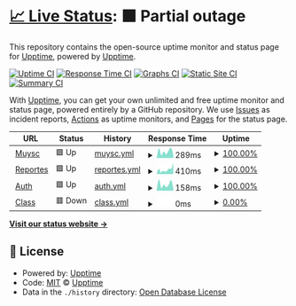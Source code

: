 # [📈 Live Status](https://status.ohelit.co): <!--live status--> **🟧 Partial outage**

This repository contains the open-source uptime monitor and status page for [Upptime](https://upptime.js.org), powered by [Upptime](https://github.com/upptime/upptime).

[![Uptime CI](https://github.com/ohelitco/upptime/workflows/Uptime%20CI/badge.svg)](https://github.com/ohelitco/upptime/actions?query=workflow%3A%22Uptime+CI%22)
[![Response Time CI](https://github.com/ohelitco/upptime/workflows/Response%20Time%20CI/badge.svg)](https://github.com/ohelitco/upptime/actions?query=workflow%3A%22Response+Time+CI%22)
[![Graphs CI](https://github.com/ohelitco/upptime/workflows/Graphs%20CI/badge.svg)](https://github.com/ohelitco/upptime/actions?query=workflow%3A%22Graphs+CI%22)
[![Static Site CI](https://github.com/ohelitco/upptime/workflows/Static%20Site%20CI/badge.svg)](https://github.com/ohelitco/upptime/actions?query=workflow%3A%22Static+Site+CI%22)
[![Summary CI](https://github.com/ohelitco/upptime/workflows/Summary%20CI/badge.svg)](https://github.com/ohelitco/upptime/actions?query=workflow%3A%22Summary+CI%22)

With [Upptime](https://upptime.js.org), you can get your own unlimited and free uptime monitor and status page, powered entirely by a GitHub repository. We use [Issues](https://github.com/upptime/upptime/issues) as incident reports, [Actions](https://github.com/ohelitco/upptime/actions) as uptime monitors, and [Pages](https://status.ohelit.co) for the status page.

<!--start: status pages-->
<!-- This summary is generated by Upptime (https://github.com/upptime/upptime) -->
<!-- Do not edit this manually, your changes will be overwritten -->
<!-- prettier-ignore -->
| URL | Status | History | Response Time | Uptime |
| --- | ------ | ------- | ------------- | ------ |
| <img alt="" src="https://icons.duckduckgo.com/ip3/muysc.ohelit.co.ico" height="13"> [Muysc](https://muysc.ohelit.co) | 🟩 Up | [muysc.yml](https://github.com/ohelitco/status/commits/HEAD/history/muysc.yml) | <details><summary><img alt="Response time graph" src="./graphs/muysc/response-time-week.png" height="20"> 289ms</summary><br><a href="https://estado.ohelit.co/history/muysc"><img alt="Response time 344" src="https://img.shields.io/endpoint?url=https%3A%2F%2Fraw.githubusercontent.com%2Fohelitco%2Fstatus%2FHEAD%2Fapi%2Fmuysc%2Fresponse-time.json"></a><br><a href="https://estado.ohelit.co/history/muysc"><img alt="24-hour response time 1157" src="https://img.shields.io/endpoint?url=https%3A%2F%2Fraw.githubusercontent.com%2Fohelitco%2Fstatus%2FHEAD%2Fapi%2Fmuysc%2Fresponse-time-day.json"></a><br><a href="https://estado.ohelit.co/history/muysc"><img alt="7-day response time 289" src="https://img.shields.io/endpoint?url=https%3A%2F%2Fraw.githubusercontent.com%2Fohelitco%2Fstatus%2FHEAD%2Fapi%2Fmuysc%2Fresponse-time-week.json"></a><br><a href="https://estado.ohelit.co/history/muysc"><img alt="30-day response time 226" src="https://img.shields.io/endpoint?url=https%3A%2F%2Fraw.githubusercontent.com%2Fohelitco%2Fstatus%2FHEAD%2Fapi%2Fmuysc%2Fresponse-time-month.json"></a><br><a href="https://estado.ohelit.co/history/muysc"><img alt="1-year response time 344" src="https://img.shields.io/endpoint?url=https%3A%2F%2Fraw.githubusercontent.com%2Fohelitco%2Fstatus%2FHEAD%2Fapi%2Fmuysc%2Fresponse-time-year.json"></a></details> | <details><summary><a href="https://estado.ohelit.co/history/muysc">100.00%</a></summary><a href="https://estado.ohelit.co/history/muysc"><img alt="All-time uptime 99.62%" src="https://img.shields.io/endpoint?url=https%3A%2F%2Fraw.githubusercontent.com%2Fohelitco%2Fstatus%2FHEAD%2Fapi%2Fmuysc%2Fuptime.json"></a><br><a href="https://estado.ohelit.co/history/muysc"><img alt="24-hour uptime 100.00%" src="https://img.shields.io/endpoint?url=https%3A%2F%2Fraw.githubusercontent.com%2Fohelitco%2Fstatus%2FHEAD%2Fapi%2Fmuysc%2Fuptime-day.json"></a><br><a href="https://estado.ohelit.co/history/muysc"><img alt="7-day uptime 100.00%" src="https://img.shields.io/endpoint?url=https%3A%2F%2Fraw.githubusercontent.com%2Fohelitco%2Fstatus%2FHEAD%2Fapi%2Fmuysc%2Fuptime-week.json"></a><br><a href="https://estado.ohelit.co/history/muysc"><img alt="30-day uptime 100.00%" src="https://img.shields.io/endpoint?url=https%3A%2F%2Fraw.githubusercontent.com%2Fohelitco%2Fstatus%2FHEAD%2Fapi%2Fmuysc%2Fuptime-month.json"></a><br><a href="https://estado.ohelit.co/history/muysc"><img alt="1-year uptime 99.40%" src="https://img.shields.io/endpoint?url=https%3A%2F%2Fraw.githubusercontent.com%2Fohelitco%2Fstatus%2FHEAD%2Fapi%2Fmuysc%2Fuptime-year.json"></a></details>
| <img alt="" src="https://icons.duckduckgo.com/ip3/repository.ohelit.co.ico" height="13"> [Reportes](https://repository.ohelit.co/jasperserver/login.html) | 🟩 Up | [reportes.yml](https://github.com/ohelitco/status/commits/HEAD/history/reportes.yml) | <details><summary><img alt="Response time graph" src="./graphs/reportes/response-time-week.png" height="20"> 410ms</summary><br><a href="https://estado.ohelit.co/history/reportes"><img alt="Response time 416" src="https://img.shields.io/endpoint?url=https%3A%2F%2Fraw.githubusercontent.com%2Fohelitco%2Fstatus%2FHEAD%2Fapi%2Freportes%2Fresponse-time.json"></a><br><a href="https://estado.ohelit.co/history/reportes"><img alt="24-hour response time 470" src="https://img.shields.io/endpoint?url=https%3A%2F%2Fraw.githubusercontent.com%2Fohelitco%2Fstatus%2FHEAD%2Fapi%2Freportes%2Fresponse-time-day.json"></a><br><a href="https://estado.ohelit.co/history/reportes"><img alt="7-day response time 410" src="https://img.shields.io/endpoint?url=https%3A%2F%2Fraw.githubusercontent.com%2Fohelitco%2Fstatus%2FHEAD%2Fapi%2Freportes%2Fresponse-time-week.json"></a><br><a href="https://estado.ohelit.co/history/reportes"><img alt="30-day response time 345" src="https://img.shields.io/endpoint?url=https%3A%2F%2Fraw.githubusercontent.com%2Fohelitco%2Fstatus%2FHEAD%2Fapi%2Freportes%2Fresponse-time-month.json"></a><br><a href="https://estado.ohelit.co/history/reportes"><img alt="1-year response time 426" src="https://img.shields.io/endpoint?url=https%3A%2F%2Fraw.githubusercontent.com%2Fohelitco%2Fstatus%2FHEAD%2Fapi%2Freportes%2Fresponse-time-year.json"></a></details> | <details><summary><a href="https://estado.ohelit.co/history/reportes">100.00%</a></summary><a href="https://estado.ohelit.co/history/reportes"><img alt="All-time uptime 97.83%" src="https://img.shields.io/endpoint?url=https%3A%2F%2Fraw.githubusercontent.com%2Fohelitco%2Fstatus%2FHEAD%2Fapi%2Freportes%2Fuptime.json"></a><br><a href="https://estado.ohelit.co/history/reportes"><img alt="24-hour uptime 100.00%" src="https://img.shields.io/endpoint?url=https%3A%2F%2Fraw.githubusercontent.com%2Fohelitco%2Fstatus%2FHEAD%2Fapi%2Freportes%2Fuptime-day.json"></a><br><a href="https://estado.ohelit.co/history/reportes"><img alt="7-day uptime 100.00%" src="https://img.shields.io/endpoint?url=https%3A%2F%2Fraw.githubusercontent.com%2Fohelitco%2Fstatus%2FHEAD%2Fapi%2Freportes%2Fuptime-week.json"></a><br><a href="https://estado.ohelit.co/history/reportes"><img alt="30-day uptime 100.00%" src="https://img.shields.io/endpoint?url=https%3A%2F%2Fraw.githubusercontent.com%2Fohelitco%2Fstatus%2FHEAD%2Fapi%2Freportes%2Fuptime-month.json"></a><br><a href="https://estado.ohelit.co/history/reportes"><img alt="1-year uptime 96.28%" src="https://img.shields.io/endpoint?url=https%3A%2F%2Fraw.githubusercontent.com%2Fohelitco%2Fstatus%2FHEAD%2Fapi%2Freportes%2Fuptime-year.json"></a></details>
| <img alt="" src="https://icons.duckduckgo.com/ip3/auth.ohelit.co.ico" height="13"> [Auth](https://auth.ohelit.co/auth/) | 🟩 Up | [auth.yml](https://github.com/ohelitco/status/commits/HEAD/history/auth.yml) | <details><summary><img alt="Response time graph" src="./graphs/auth/response-time-week.png" height="20"> 158ms</summary><br><a href="https://estado.ohelit.co/history/auth"><img alt="Response time 280" src="https://img.shields.io/endpoint?url=https%3A%2F%2Fraw.githubusercontent.com%2Fohelitco%2Fstatus%2FHEAD%2Fapi%2Fauth%2Fresponse-time.json"></a><br><a href="https://estado.ohelit.co/history/auth"><img alt="24-hour response time 301" src="https://img.shields.io/endpoint?url=https%3A%2F%2Fraw.githubusercontent.com%2Fohelitco%2Fstatus%2FHEAD%2Fapi%2Fauth%2Fresponse-time-day.json"></a><br><a href="https://estado.ohelit.co/history/auth"><img alt="7-day response time 158" src="https://img.shields.io/endpoint?url=https%3A%2F%2Fraw.githubusercontent.com%2Fohelitco%2Fstatus%2FHEAD%2Fapi%2Fauth%2Fresponse-time-week.json"></a><br><a href="https://estado.ohelit.co/history/auth"><img alt="30-day response time 190" src="https://img.shields.io/endpoint?url=https%3A%2F%2Fraw.githubusercontent.com%2Fohelitco%2Fstatus%2FHEAD%2Fapi%2Fauth%2Fresponse-time-month.json"></a><br><a href="https://estado.ohelit.co/history/auth"><img alt="1-year response time 274" src="https://img.shields.io/endpoint?url=https%3A%2F%2Fraw.githubusercontent.com%2Fohelitco%2Fstatus%2FHEAD%2Fapi%2Fauth%2Fresponse-time-year.json"></a></details> | <details><summary><a href="https://estado.ohelit.co/history/auth">100.00%</a></summary><a href="https://estado.ohelit.co/history/auth"><img alt="All-time uptime 74.43%" src="https://img.shields.io/endpoint?url=https%3A%2F%2Fraw.githubusercontent.com%2Fohelitco%2Fstatus%2FHEAD%2Fapi%2Fauth%2Fuptime.json"></a><br><a href="https://estado.ohelit.co/history/auth"><img alt="24-hour uptime 100.00%" src="https://img.shields.io/endpoint?url=https%3A%2F%2Fraw.githubusercontent.com%2Fohelitco%2Fstatus%2FHEAD%2Fapi%2Fauth%2Fuptime-day.json"></a><br><a href="https://estado.ohelit.co/history/auth"><img alt="7-day uptime 100.00%" src="https://img.shields.io/endpoint?url=https%3A%2F%2Fraw.githubusercontent.com%2Fohelitco%2Fstatus%2FHEAD%2Fapi%2Fauth%2Fuptime-week.json"></a><br><a href="https://estado.ohelit.co/history/auth"><img alt="30-day uptime 100.00%" src="https://img.shields.io/endpoint?url=https%3A%2F%2Fraw.githubusercontent.com%2Fohelitco%2Fstatus%2FHEAD%2Fapi%2Fauth%2Fuptime-month.json"></a><br><a href="https://estado.ohelit.co/history/auth"><img alt="1-year uptime 82.53%" src="https://img.shields.io/endpoint?url=https%3A%2F%2Fraw.githubusercontent.com%2Fohelitco%2Fstatus%2FHEAD%2Fapi%2Fauth%2Fuptime-year.json"></a></details>
| <img alt="" src="https://icons.duckduckgo.com/ip3/class.ohelit.co.ico" height="13"> [Class](https://class.ohelit.co/) | 🟥 Down | [class.yml](https://github.com/ohelitco/status/commits/HEAD/history/class.yml) | <details><summary><img alt="Response time graph" src="./graphs/class/response-time-week.png" height="20"> 0ms</summary><br><a href="https://estado.ohelit.co/history/class"><img alt="Response time 630" src="https://img.shields.io/endpoint?url=https%3A%2F%2Fraw.githubusercontent.com%2Fohelitco%2Fstatus%2FHEAD%2Fapi%2Fclass%2Fresponse-time.json"></a><br><a href="https://estado.ohelit.co/history/class"><img alt="24-hour response time 0" src="https://img.shields.io/endpoint?url=https%3A%2F%2Fraw.githubusercontent.com%2Fohelitco%2Fstatus%2FHEAD%2Fapi%2Fclass%2Fresponse-time-day.json"></a><br><a href="https://estado.ohelit.co/history/class"><img alt="7-day response time 0" src="https://img.shields.io/endpoint?url=https%3A%2F%2Fraw.githubusercontent.com%2Fohelitco%2Fstatus%2FHEAD%2Fapi%2Fclass%2Fresponse-time-week.json"></a><br><a href="https://estado.ohelit.co/history/class"><img alt="30-day response time 0" src="https://img.shields.io/endpoint?url=https%3A%2F%2Fraw.githubusercontent.com%2Fohelitco%2Fstatus%2FHEAD%2Fapi%2Fclass%2Fresponse-time-month.json"></a><br><a href="https://estado.ohelit.co/history/class"><img alt="1-year response time 440" src="https://img.shields.io/endpoint?url=https%3A%2F%2Fraw.githubusercontent.com%2Fohelitco%2Fstatus%2FHEAD%2Fapi%2Fclass%2Fresponse-time-year.json"></a></details> | <details><summary><a href="https://estado.ohelit.co/history/class">0.00%</a></summary><a href="https://estado.ohelit.co/history/class"><img alt="All-time uptime 52.09%" src="https://img.shields.io/endpoint?url=https%3A%2F%2Fraw.githubusercontent.com%2Fohelitco%2Fstatus%2FHEAD%2Fapi%2Fclass%2Fuptime.json"></a><br><a href="https://estado.ohelit.co/history/class"><img alt="24-hour uptime 0.00%" src="https://img.shields.io/endpoint?url=https%3A%2F%2Fraw.githubusercontent.com%2Fohelitco%2Fstatus%2FHEAD%2Fapi%2Fclass%2Fuptime-day.json"></a><br><a href="https://estado.ohelit.co/history/class"><img alt="7-day uptime 0.00%" src="https://img.shields.io/endpoint?url=https%3A%2F%2Fraw.githubusercontent.com%2Fohelitco%2Fstatus%2FHEAD%2Fapi%2Fclass%2Fuptime-week.json"></a><br><a href="https://estado.ohelit.co/history/class"><img alt="30-day uptime 0.00%" src="https://img.shields.io/endpoint?url=https%3A%2F%2Fraw.githubusercontent.com%2Fohelitco%2Fstatus%2FHEAD%2Fapi%2Fclass%2Fuptime-month.json"></a><br><a href="https://estado.ohelit.co/history/class"><img alt="1-year uptime 0.00%" src="https://img.shields.io/endpoint?url=https%3A%2F%2Fraw.githubusercontent.com%2Fohelitco%2Fstatus%2FHEAD%2Fapi%2Fclass%2Fuptime-year.json"></a></details>

<!--end: status pages-->

[**Visit our status website →**](https://status.ohelit.co)

## 📄 License

- Powered by: [Upptime](https://github.com/upptime/upptime)
- Code: [MIT](./LICENSE) © [Upptime](https://upptime.js.org)
- Data in the `./history` directory: [Open Database License](https://opendatacommons.org/licenses/odbl/1-0/)
